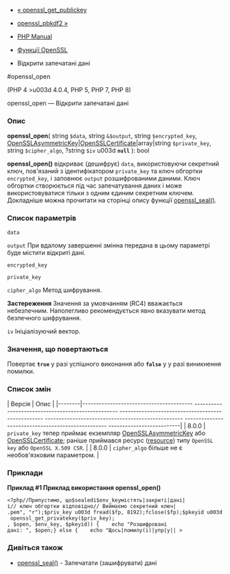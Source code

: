 - [« openssl_get_publickey](function.openssl-get-publickey.md)
- [openssl_pbkdf2 »](function.openssl-pbkdf2.md)

- [PHP Manual](index.md)
- [Функції OpenSSL](ref.openssl.md)
- Відкрити запечатані дані

#openssl_open

(PHP 4 \>u003d 4.0.4, PHP 5, PHP 7, PHP 8)

openssl_open — Відкрити запечатані дані

### Опис

**openssl_open**(
string `$data`,
string `&$output`,
string `$encrypted_key`,
[OpenSSLAsymmetricKey](class.opensslasymmetrickey.md)\|[OpenSSLCertificate](class.opensslcertificate.md)\|array\|string
`$private_key`,
string `$cipher_algo`,
?string `$iv` u003d **`null`**
): bool

**openssl_open()** відкриває (дешифрує) `data`, використовуючи секретний
ключ, пов'язаний з ідентифікатором `private_key` та ключ обгортки
`encrypted_key`, і заповнює `output` розшифрованими даними. Ключ
обгортки створюється під час запечатування даних і може використовуватися тільки
з одним єдиним секретним ключем. Докладніше можна прочитати на
сторінці опису функції [openssl_seal()](function.openssl-seal.md).

### Список параметрів

`data`

`output`
При вдалому завершенні змінна передана в цьому параметрі буде
містити відкриті дані.

`encrypted_key`

`private_key`

`cipher_algo`
Метод шифрування.

**Застереження**
Значення за умовчанням (RC4) вважається небезпечним. Наполегливо
рекомендується явно вказувати метод безпечного шифрування.

`iv`
Ініціалізуючий вектор.

### Значення, що повертаються

Повертає **`true`** у разі успішного виконання або **`false`** у
у разі виникнення помилки.

### Список змін

| Версія | Опис |
|--------|---------------------------------------- -------------------------------------------------- -------------------------------------------------- -------------------------------------------------- -------------------------------------------------- --------------------------|
| 8.0.0 | `private_key` тепер приймає екземпляр [OpenSSLAsymmetricKey](class.opensslasymmetrickey.md) або [OpenSSLCertificate](class.opensslcertificate.md); раніше приймався ресурс ([resource](language.types.resource.md)) типу `OpenSSL key` або `OpenSSL X.509 CSR`. |
| 8.0.0 | `cipher_algo` більше не є необов'язковим параметром. |

### Приклади

**Приклад #1 Приклад використання **openssl_open()****

`<?php//Припустимо, що$sealedі$env_keyмістять|закриті|дані|і// ключ обгортки відповідно// Виймаємо секретний ключ| .pem", "r");$priv_key u003d fread($fp, 8192);fclose($fp);$pkeyid u003d openssl_get_privatekey($priv_key); , $open, $env_key, $pkeyid)) {    echo "Розшифровані дані: ", $open;} else {    echo "Щось|помилу(і)|упр|у|| > `

### Дивіться також

- [openssl_seal()](function.openssl-seal.md) - Запечатати
(зашифрувати) дані
